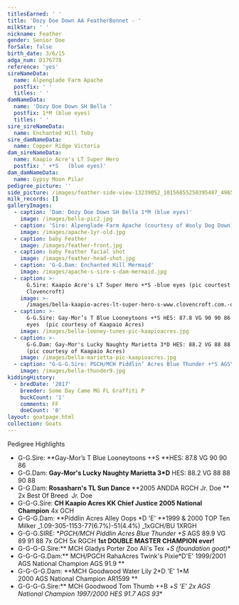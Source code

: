 ```yaml
---
titlesEarned: ' '
title: 'Dozy Doe Down AA FeatherBonnet - '
milkStar: ' '
nickname: Feather
gender: Senior Doe
forSale: false
birth_date: 3/6/15
adga_num: D176778
reference: 'yes'
sireNameData:
  name: Alpenglade Farm Apache
  postfix: ' '
  titles: ' '
damNameData:
  name: 'Dozy Doe Down SH Bella '
  postfix: 1*M (blue eyes)
  titles: ' '
sire_sireNameData:
  name: Enchanted Hill Toby
sire_damNameData:
  name: Copper Ridge Victoria
dam_sireNameData:
  name: Kaapio Acre's LT Super Hero
  postfix: ' +*S   (blue eyes)'
dam_damNameData:
  name: Gypsy Moon Pilar
pedigree_picture: ''
side_picture: /images/feather-side-view-13239052_10156855250395487_4965230174718124050_n.jpg
milk_records: []
galleryImages:
  - caption: 'Dam: Dozy Doe Down SH Bella 1*M (blue eyes)'
    image: /images/bella-pic2.jpg
  - caption: 'Sire: Alpenglade Farm Apache (courtesy of Wooly Dog Down)'
    image: /images/apache-1yr-old.jpg
  - caption: baby Feather
    image: /images/feather-front.jpg
  - caption: baby Feather facial shot
    image: /images/feather-head-shot.jpg
  - caption: 'G-G.Dam: Enchanted Hill Mermaid'
    image: /images/apache-s-sire-s-dam-mermaid.jpg
  - caption: >-
      G.Sire: Kaapio Acre's LT Super Hero +*S -blue eyes (pic courtest of
      Clovencroft)
    image: >-
      /images/bella-kaapio-acres-lt-super-hero-s-www.clovencroft.com.-oldies-reference-.html-.jpg
  - caption: >-
      G-G.Sire: Gay-Mor’s T Blue Looneytoons +*S HES: 87.8 VG 90 90 86 -blue
      eyes  (pic courtesy of Kaapaio Acres)
    image: /images/bella-looney-tunes-pic-kaapioacres.jpg
  - caption: >-
      G-G.Dam: Gay-Mor's Lucky Naughty Marietta 3*D HES: 88.2 VG 88 88 90 88 
      (pic courtesy of Kaapaio Acres)
    image: /images/bella-marietta-pic-kaapioacres.jpg
  - caption: "G-G-G.Sire: PGCH/MCH Piddlin’ Acres Blue Thunder +*S AGS\_89.9 VG 7x GCH 5x RGCH BE 1s\_DOUBLE MASTER CHAMPION  (pic courtesy of Kaapaio Acres)"
    image: /images/bella-thunder9.jpg
kiddingHistory:
  - bredDate: '2017'
    breeder: Some Day Came MG FL Graffiti P
    buckCount: '1'
    comments: FF
    doeCount: '0'
layout: goatpage.html
collection: Goats
---
```

Pedigree Highlights

* G-G.Sire: **Gay-Mor’s T Blue  Looneytoons  +*S **HES: 87.8 VG 90 90 86
* G-G.Dam: **Gay-Mor's Lucky Naughty Marietta 3*D** HES: 88.2 VG 88 88 90 88
* G-G.Dam: **Rosasharn's TL Sun Dance** **2005 ANDDA RGCH Jr. Doe **    2x Best Of Breed  Jr. Doe
* G-G-G.Sire: **CH Kaapio Acres KK Chief Justice 2005 National Champion** 4x GCH
* G-G-G.Dam: **Piddlin Acres Alley Oops *D 'E' **1999 & 2000 TOP Ten Milker _1.09-305-1153-77(6.7%)-51(4.4%)  _1xGCH/BU 1XRGH
* G-G-G.SIRE: **PGCH/MCH Piddlin Acres Blue Thunder +*S** AGS 89.9 VG 89 91 88  7x GCH   5x RGCH   **1st DOUBLE MASTER CHAMPION ever!**
* G-G-G-G.Sire:** MCH Gladys Porter Zoo Ali's Tex +*S (foundation goat)**
* G-G-G-G.Dam:** MCH/PGCH RahaAcres Twink's Pixie*D'E' 1999/2001 AGS National Champion AGS 91.9 **
* G-G-G-G.Dam: **MCH Goodwood Water Lily 2\*D 'E' 1\*M     2000 AGS National Champion   AR1599    **
* G-G-G-G.Sire:** MCH Goodwood Tom Thumb ++B +*S 'E' 2x AGS National Champion 1997/2000 HES 91.7 AGS 93**
